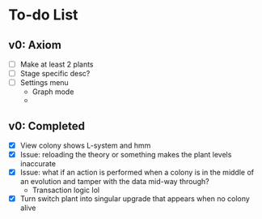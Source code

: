 # To-do List

## v0: Axiom 

- [ ] Make at least 2 plants
- [ ] Stage specific desc?
- [ ] Settings menu
  - Graph mode
  - 

## v0: Completed

- [x] View colony shows L-system and hmm
- [x] Issue: reloading the theory or something makes the plant levels inaccurate
- [x] Issue: what if an action is performed when a colony is in the middle of an
evolution and tamper with the data mid-way through?
  - Transaction logic lol
- [x] Turn switch plant into singular upgrade that appears when no colony alive